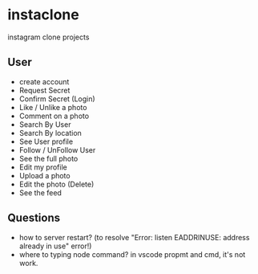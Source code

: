 # instaclone

instagram clone projects

## User

- create account
- Request Secret
- Confirm Secret (Login)
- Like / Unlike a photo
- Comment on a photo
- Search By User
- Search By location
- See User profile
- Follow / UnFollow User
- See the full photo
- Edit my profile
- Upload a photo
- Edit the photo (Delete)
- See the feed

## Questions

- how to server restart? (to resolve "Error: listen EADDRINUSE: address already in use" error!)
- where to typing node command? in vscode propmt and cmd, it's not work.
